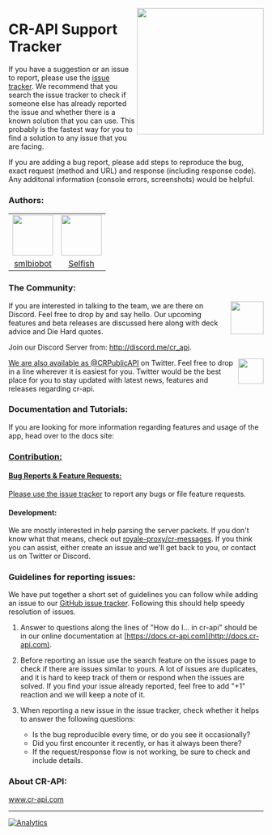 <p align="center" style="pointer-events:none"><img src="https://api.cr-api.com/logo.png" height=
250px" align="right"></p>

# CR-API Support Tracker

If you have a suggestion or an issue to report, please use the [issue tracker](https://github.com/cr-api/cr-api/issues).
We recommend that you search the issue tracker to check if someone else has already reported the issue and whether there is a known solution that you can use. This probably is the fastest way for you to find a solution to any issue that you are facing.

If you are adding a bug report, please add steps to reproduce the bug, exact request (method and URL) and response (including response code). Any additonal information (console errors, screenshots) would be helpful.

### Authors:

<table >
<tr>
<td><a target="_blank" href="https://github.com/smlbiobot"><img src="https://avatars1.githubusercontent.com/u/25040297" height=80px"></a></td>
<td><a target="_blank" href="https://github.com/smlbiobot"><img src="https://avatars0.githubusercontent.com/u/7327741" height=80px"></a></td>
</tr>
<tr>
<td align="center"><a target="_blank" href="https://github.com/smlbiobot">smlbiobot</a></td>
<td align="center"><a target="_blank" href="https://github.com/smlbiobot">Selfish</a></td>
</tr>
</table>

### The Community:

<a target="_blank" href="http://discord.me/cr_api"><img src="https://discordapp.com/assets/94db9c3c1eba8a38a1fcf4f223294185.png" align="right" height="65px"/></a>If you are interested in talking to the team, we are there on Discord. Feel free to drop by and say hello. Our upcoming features and beta releases are discussed here along with deck advice and Die Hard quotes.

Join our Discord Server from: <a href="http://discord.me/cr_api">http://discord.me/cr_api</a>.<br />

<a target="_blank" href="https://www.twitter.com/CRPublicAPI"><img src="https://g.twimg.com/dev/img/marketing/twitter-for-websites/header-logo.png" align="right" height="50px"/></p>We are also available as <a href="https://www.twitter.com/CRPublicAPI">@CRPublicAPI</a> on Twitter. Feel free to drop in a line wherever it is easiest for you. Twitter would be the best place for you to stay updated with latest news, features and releases regarding cr-api.

### Documentation and Tutorials:

If you are looking for more information regarding features and usage of the app, head over to the docs site: <a target="_blank" href="https://docs.cr-api.com"> 


### Contribution:

#### Bug Reports & Feature Requests:

Please use the [issue tracker](https://github.com/cr-api/cr-api/issues) to report any bugs or file feature requests.


#### Development:

We are mostly interested in help parsing the server packets. If you don't know what that means, check out <a href="https://github.com/royale-proxy/cr-messages" target="_blank">royale-proxy/cr-messages</a>.
If you think you can assist, either create an issue and we'll get back to you, or contact us on Twitter or Discord.


### Guidelines for reporting issues:

We have put together a short set of guidelines you can follow while adding an issue to our [GitHub issue tracker](https://github.com/cr-api/cr-api/issues). Following this should help speedy resolution of issues.

1. Answer to questions along the lines of "How do I... in cr-api" should be in our online documentation at [https://docs.cr-api.com](http://docs.cr-api.com). <!--If you are unable to find a how-to guide in our online documentation, feel free to ask your question on our [Discord Server](#the-community).-->

1. Before reporting an issue use the search feature on the issues page to check if there are issues similar to yours. A lot of issues are duplicates, and it is hard to keep track of them or respond when the issues are solved. If you find your issue already reported, feel free to add "+1" reaction and we will keep a note of it.

1. When reporting a new issue in the issue tracker, check whether it helps to answer the following questions:

   - Is the bug reproducible every time, or do you see it occasionally?
   - Did you first encounter it recently, or has it always been there?
   - If the request/response flow is not working, be sure to check and include details.

### About CR-API:

<a href="http://www.cr-api.com">www.cr-api.com</a>

---

[![Analytics](https://ga-beacon.appspot.com/UA-105476425-2/cr-api/readme)](https://docs.cr-api.com)

